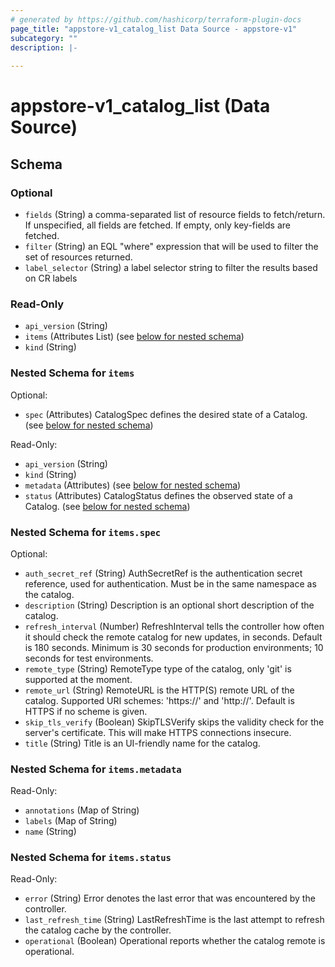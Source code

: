 ```yaml
---
# generated by https://github.com/hashicorp/terraform-plugin-docs
page_title: "appstore-v1_catalog_list Data Source - appstore-v1"
subcategory: ""
description: |-
  
---
```


# appstore-v1_catalog_list (Data Source)





<!-- schema generated by tfplugindocs -->
## Schema

### Optional

- `fields` (String) a comma-separated list of resource fields to fetch/return.  If unspecified, all fields are fetched.  If empty, only key-fields are fetched.
- `filter` (String) an EQL "where" expression that will be used to filter the set of resources returned.
- `label_selector` (String) a label selector string to filter the results based on CR labels

### Read-Only

- `api_version` (String)
- `items` (Attributes List) (see [below for nested schema](#nestedatt--items))
- `kind` (String)

<a id="nestedatt--items"></a>
### Nested Schema for `items`

Optional:

- `spec` (Attributes) CatalogSpec defines the desired state of a Catalog. (see [below for nested schema](#nestedatt--items--spec))

Read-Only:

- `api_version` (String)
- `kind` (String)
- `metadata` (Attributes) (see [below for nested schema](#nestedatt--items--metadata))
- `status` (Attributes) CatalogStatus defines the observed state of a Catalog. (see [below for nested schema](#nestedatt--items--status))

<a id="nestedatt--items--spec"></a>
### Nested Schema for `items.spec`

Optional:

- `auth_secret_ref` (String) AuthSecretRef is the authentication secret reference, used for authentication.
Must be in the same namespace as the catalog.
- `description` (String) Description is an optional short description of the catalog.
- `refresh_interval` (Number) RefreshInterval tells the controller how often it should check the remote catalog for new updates, in seconds.
Default is 180 seconds. Minimum is 30 seconds for production environments; 10 seconds for test environments.
- `remote_type` (String) RemoteType type of the catalog, only 'git' is supported at the moment.
- `remote_url` (String) RemoteURL is the HTTP(S) remote URL of the catalog. Supported URI schemes: 'https://' and 'http://'.
Default is HTTPS if no scheme is given.
- `skip_tls_verify` (Boolean) SkipTLSVerify skips the validity check for the server's certificate. This will make HTTPS connections insecure.
- `title` (String) Title is an UI-friendly name for the catalog.


<a id="nestedatt--items--metadata"></a>
### Nested Schema for `items.metadata`

Read-Only:

- `annotations` (Map of String)
- `labels` (Map of String)
- `name` (String)


<a id="nestedatt--items--status"></a>
### Nested Schema for `items.status`

Read-Only:

- `error` (String) Error denotes the last error that was encountered by the controller.
- `last_refresh_time` (String) LastRefreshTime is the last attempt to refresh the catalog cache by the controller.
- `operational` (Boolean) Operational reports whether the catalog remote is operational.
